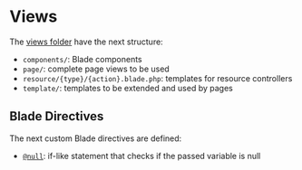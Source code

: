 # Views
The [views folder](/resources/views) have the next structure:
- `components/`: Blade components
- `page/`: complete page views to be used
- `resource/{type}/{action}.blade.php`: templates for resource controllers
- `template/`: templates to be extended and used by pages

## Blade Directives
The next custom Blade directives are defined:
- [`@null`](/app/Providers/AppProvider.php): if-like statement that checks if the passed variable is null
